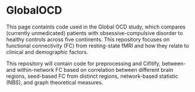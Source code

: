 # GlobalOCD
This page containts code used in the Global OCD study, which compares (currently unmedicated) patients with obsessive-compulsive disorder to healthy controls across five continents. This repository focuses on functional connectivity (FC) from resting-state fMRI and how they relate to clinical and demographic factors. <p>
This repository will contain code for preprocessing and Cifitify, between- and within-network FC based on correlation between different brain regions, seed-based FC from distinct regions, network-based statistic (NBS), and graph theoretical measures.
